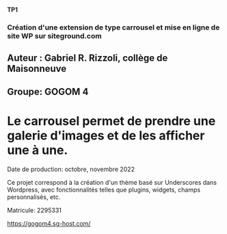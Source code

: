 #### TP1

### Création d'une extension de type carrousel et mise en ligne de site WP sur siteground.com

## Auteur : Gabriel R. Rizzoli, collège de Maisonneuve

## Groupe: GOGOM 4

# Le carrousel permet de prendre une galerie d'images et de les afficher une à une.

Date de production: octobre, novembre 2022

Ce projet correspond à la création d'un thème basé sur Underscores dans Wordpress, avec fonctionnalités telles que plugins, widgets, champs personnalisés, etc.

Matricule: 2295331

https://gogom4.sg-host.com/
